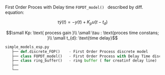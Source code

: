 

First Order Proces with Delay time ```FOPDT_model() ``` described by diff. equation: 

$$ \tau\dot{y}(t) = - y(t) + K_{p}u(t-t_{d})$$ 
```math
\small   Kp: \text{ process gain }\\
\small   \tau : \text{proces time constans; }\\
\small   t_{d}: \text{time delay}
```




 ```python
simple_models_esp.py 
    ├── def.discrete_FOP()    - First Order Process discrete model                                          
    ├── class FOPDT_model()   - First Order Process with Delay Time discrete model       
    ├── class ring_buffer()   - ring buffer ( for creatinf delay line)  
    ├──                                        
    └──                                     
 ``` 
